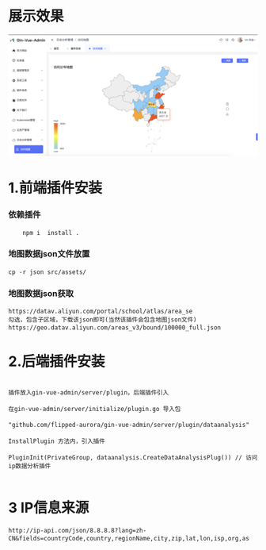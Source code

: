 # 展示效果
![访问地图](https://github.com/2696524545/plugin/blob/main/dataanalysis.png?raw=true)
# 1.前端插件安装
### 依赖插件
```
    npm i  install .
```
### 地图数据json文件放置
```
cp -r json src/assets/
```
### 地图数据json获取
```
https://datav.aliyun.com/portal/school/atlas/area_se
勾选，包含子区域，下载该json即可(当然该插件会包含地图json文件)
https://geo.datav.aliyun.com/areas_v3/bound/100000_full.json
```

# 2.后端插件安装
```

插件放入gin-vue-admin/server/plugin，后端插件引入

在gin-vue-admin/server/initialize/plugin.go 导入包

"github.com/flipped-aurora/gin-vue-admin/server/plugin/dataanalysis"

InstallPlugin 方法内，引入插件

PluginInit(PrivateGroup, dataanalysis.CreateDataAnalysisPlug()) // 访问ip数据分析插件


```

# 3 IP信息来源
```
http://ip-api.com/json/8.8.8.8?lang=zh-CN&fields=countryCode,country,regionName,city,zip,lat,lon,isp,org,as

```
